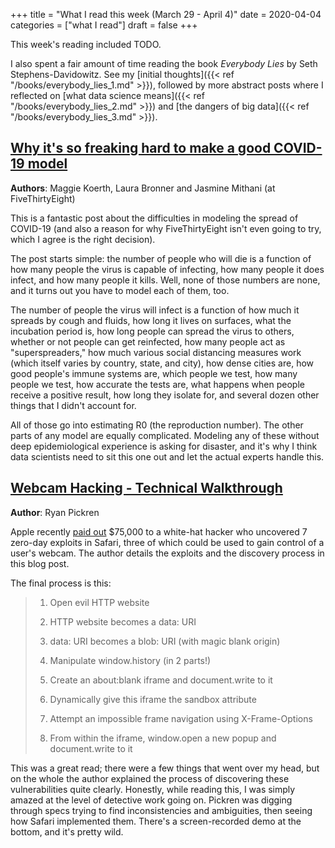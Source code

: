 +++
title = "What I read this week (March 29 - April 4)"
date = 2020-04-04
categories = ["what I read"]
draft = false
+++

This week's reading included TODO.

<!--more-->

I also spent a fair amount of time reading the book *Everybody Lies* by Seth Stephens-Davidowitz. See my [initial thoughts]({{< ref "/books/everybody_lies_1.md" >}}), followed by more abstract posts where I reflected on [what data science means]({{< ref "/books/everybody_lies_2.md" >}}) and [the dangers of big data]({{< ref "/books/everybody_lies_3.md" >}}).


## [Why it's so freaking hard to make a good COVID-19 model](https://fivethirtyeight.com/features/why-its-so-freaking-hard-to-make-a-good-covid-19-model/)
**Authors**: Maggie Koerth, Laura Bronner and Jasmine Mithani (at FiveThirtyEight)

This is a fantastic post about the difficulties in modeling the spread of COVID-19 (and also a reason for why FiveThirtyEight isn't even going to try, which I agree is the right decision).

The post starts simple: the number of people who will die is a function of how many people the virus is capable of infecting, how many people it does infect, and how many people it kills. Well, none of those numbers are none, and it turns out you have to model each of them, too.

The number of people the virus will infect is a function of how much it spreads by cough and fluids, how long it lives on surfaces, what the incubation period is, how long people can spread the virus to others, whether or not people can get reinfected, how many people act as "superspreaders," how much various social distancing measures work (which itself varies by country, state, and city), how dense cities are, how good people's immune systems are, which people we test, how many people we test, how accurate the tests are, what happens when people receive a positive result, how long they isolate for, and several dozen other things that I didn't account for.

All of those go into estimating R0 (the reproduction number). The other parts of any model are equally complicated. Modeling any of these without deep epidemiological experience is asking for disaster, and it's why I think data scientists need to sit this one out and let the actual experts handle this.


## [Webcam Hacking - Technical Walkthrough](https://www.ryanpickren.com/webcam-hacking)
**Author**: Ryan Pickren

Apple recently [paid out](https://www.forbes.com/sites/daveywinder/2020/04/03/iphone-camera-hijacked-using-three-zero-days-apple-pays-hacker-75000/#7993fd5e4f91) $75,000 to a white-hat hacker who uncovered 7 zero-day exploits in Safari, three of which could be used to gain control of a user's webcam. The author details the exploits and the discovery process in this blog post.

The final process is this:

> 1. Open evil HTTP website
>
> 2. HTTP website becomes a data: URI
>
> 3. data: URI becomes a blob: URI (with magic blank origin)
>
> 4. Manipulate window.history (in 2 parts!)
>
> 5. Create an about:blank iframe and document.write to it
>
> 6. Dynamically give this iframe the sandbox attribute
>
> 7. Attempt an impossible frame navigation using X-Frame-Options
>
> 8. From within the iframe, window.open a new popup and document.write to it

This was a great read; there were a few things that went over my head, but on the whole the author explained the process of discovering these vulnerabilities quite clearly. Honestly, while reading this, I was simply amazed at the level of detective work going on. Pickren was digging through specs trying to find inconsistencies and ambiguities, then seeing how Safari implemented them. There's a screen-recorded demo at the bottom, and it's pretty wild.

